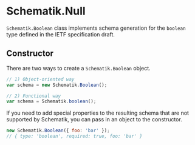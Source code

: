 # Schematik.Null
`Schematik.Boolean` class implements schema generation for the `boolean` type
defined in the IETF specification draft.

## Constructor
There are two ways to create a `Schematik.Boolean` object.

```js
// 1) Object-oriented way
var schema = new Schematik.Boolean();

// 2) Functional way
var schema = Schematik.boolean();
```

If you need to add special properties to the resulting schema that are not
supported by Schematik, you can pass in an object to the constructor.

```js
new Schematik.Boolean({ foo: 'bar' });
// { type: 'boolean', required: true, foo: 'bar' }
```
